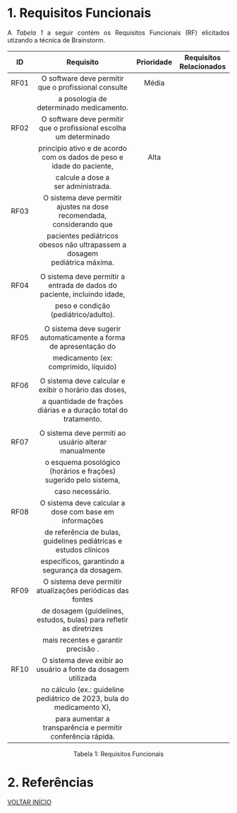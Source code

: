 # 1. Requisitos Funcionais

<p align="justify">A <i>Tabela 1</i> a seguir contém os Requisitos Funcionais (RF) elicitados utizando a técnica de Brainstorm.</p>

| ID   |                                 Requisito                                 | Prioridade | Requisitos Relacionados |
| :--: | :-----------------------------------------------------------------------: | :--------: | :---------: |
| RF01 |   O software deve permitir que o profissional consulte                    |  Média     |             |
|      | a posologia de determinado medicamento.                                   |            |             |
| RF02 |   O software deve permitir que o profissional escolha um determinado      |            |             |
|      | principio ativo e de acordo com os dados de peso e idade do paciente,     |   Alta     |             |
|      | calcule a dose a ser administrada.                                        |            |             |
| RF03 |   O sistema deve permitir ajustes na dose recomendada, considerando que   |            |             |
|      | pacientes pediátricos obesos não ultrapassem a dosagem pediátrica máxima. |            |             |
|      |                                                                           |            |             |     
| RF04 |   O sistema deve permitir a entrada de dados do paciente, incluindo idade,|            |             |
|      |  peso e condição (pediátrico/adulto).                                     |            |             |
|      |                                                                           |            |             |
| RF05 |   O sistema deve sugerir automaticamente a forma de apresentação do       |            |             |
|      |  medicamento (ex: comprimido, líquido)                                    |            |             |
|      |                                                                           |            |             | 
| RF06 |   O sistema deve calcular e exibir o horário das doses,                   |            |             |
|      | a quantidade de frações diárias e a duração total do tratamento.          |            |             |         
|      |                                                                           |            |             |
| RF07 |   O sistema deve permiti ao usuário alterar manualmente                   |            |             |
|      | o esquema posológico (horários e frações) sugerido pelo sistema,          |            |             |
|      | caso necessário.                                                          |            |             |
| RF08 |    O sistema deve calcular a dose com base em informações                 |            |             |
|      | de referência de bulas, guidelines pediátricas e estudos clínicos         |            |             |
|      | específicos, garantindo a segurança da dosagem.                           |            |             |
| RF09 |   O sistema deve permitir atualizações periódicas das fontes              |            |             |
|      | de dosagem (guidelines, estudos, bulas) para refletir as diretrizes       |            |             |
|      | mais recentes e garantir precisão             .                           |            |             |
| RF10 |   O sistema deve exibir ao usuário a fonte da dosagem utilizada           |            |             |
|      | no cálculo (ex.: guideline pediátrico de 2023, bula do medicamento X),    |            |             |
|      |para aumentar a transparência e permitir conferência rápida.               |            |             |



<div style="text-align: center">
<p>Tabela 1: Requisitos Funcionais</p>
</div>

# 2. Referências


<a href="../README.md">VOLTAR INÍCIO</a>
